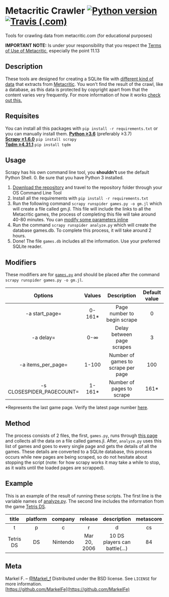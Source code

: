 # Metacritic Crawler [![Python version](https://img.shields.io/badge/python-%E2%89%A53.6-blue.svg?style=flat-square&logo=python&logoColor=white)](https://www.python.org/downloads/) [![Travis (.com)](https://img.shields.io/travis/com/MarkelFe/metacritic-crawler/master.svg?logo=travis-ci&logoColor=white&style=flat-square)](https://travis-ci.com/MarkelFe/metacritic-crawler)
Tools for crawling data from metacritic.com (for educational purposes)

**IMPORTANT NOTE:**
Is under your responsibility that you respect the [Terms of Use of Metacritic](https://www.cbsinteractive.com/legal/cbsi/terms-of-use#Acceptable_Use), especially the point 11.13

## Description
These tools are designed for creating a SQLite file with [different kind of data](https://github.com/MarkelFe/metacritic-crawler/blob/master/README.md#example) that extracts from [Metacritic](https://www.metacritic.com). You won't find the result of the crawl, like a database, as this data is protected by copyright apart from that the content varies very frequently. For more information of how it works [check out this.](https://github.com/MarkelFe/metacritic-crawler/blob/master/README.md#method)

## Requisites
You can install all this packages with ```pip install -r requirements.txt``` or you can manually install them.
**[Python ≥3.6](https://www.python.org/downloads/)** (preferably ≥3.7)  
**[Scrapy ≥1.6.0](https://scrapy.org/)** ```pip install scrapy```  
**[Tqdm ≥4.31.1](https://github.com/tqdm/tqdm)** ```pip install tqdm```

## Usage
Scrapy has his own command line tool, you **shouldn't** use the default Python Shell.
0. Be sure that you have Python 3 installed.
1. [Download the repository](https://github.com/MarkelFe/metacritic-crawler/releases) and travel to the repository folder through your OS Command Line Tool
2. Install all the requirements with ```pip install -r requirements.txt```
3. Run the following command ```scrapy runspider games.py -o gm.jl``` which will create a file called gm.jl. This file will include the links to all the Metacritic games, the process of completing this file will take around 40-80 minutes. You can [modify some parameters inline](https://github.com/MarkelFe/metacritic-crawler/blob/master/docs/flags.md)
4. Run the command ```scrapy runspider analyze.py``` which will create the database games.db. To complete this process, it will take around 2 hours.
5. Done! The file ```games.db```  includes all the information. Use your preferred SQLite reader.

## Modifiers
These modifiers are for [`games.py`](https://github.com/MarkelFe/metacritic-crawler/blob/master/games.py) and should be placed after the command `scrapy runspider games.py -o gm.jl`. 

|          Options         | Values |        Description             | Default value |
|:-------------------------:|:------:|:---------------------------------------------------------:|:-------------:|
|       -a start_page=      | 0-161* | Page number to begin scrape |       0       |
|         -a delay=         |   0-∞  |            Delay between page scrapes            |       3       |
|     -a items_per_page=    |  1-100 |     Number of games to scrape per page    |      100      |
| -s CLOSESPIDER_PAGECOUNT= | 1-161* |              Number of pages to scrape              |      161*     |

*Represents the last game page. Verify the latest page number [here](https://www.metacritic.com/browse/games/score/metascore/all/all/filtered).

## Method
The process consists of 2 files, the first, ```games.py```, runs through [this page](https://www.metacritic.com/browse/games/score/metascore/all/all/filtered) and collects all the data on a file called games.jl. After, ```analyze.py``` uses this list of games and goes to every single page and gets the details of all the games. These details are converted to a SQLite database, this process occurs while new pages are being scraped, so do not hesitate about stopping the script (note: for how scrapy works it may take a while to stop, as it waits until the loaded pages are scrapped).

## Example
This is an example of the result of running these scripts. The first line is the variable names of [analyze.py](https://github.com/MarkelFe/metacritic-crawler/blob/master/analyze.py). The second line includes the information from the game [Tetris DS](https://www.metacritic.com/game/ds/tetris-ds).

|   title   | platform |  company |    release   |          description          | metascore |         critics_desc        | critics_count | user_score |          user_desc          | user_count |  players  | rating |
|:---------:|:--------:|:--------:|:------------:|:-----------------------------:|:---------:|:---------------------------:|:-------------:|:----------:|:---------------------------:|:----------:|:---------:|:------:|
|     t     |     p    |     c    |       r      |               d               |     cs    |              cd             |       cn      |     us     |              ud             |     un     |     pl    |   rt   |
| Tetris DS |    DS    | Nintendo | Mar 20, 2006 | 10 DS players can battle(...) |     84    | Generally favorable reviews |       56      |     8.0    | Generally favorable reviews | 54 Ratings | 4  Online |    E   |

## Meta
Markel F. – [@Markel_f](https://twitter.com/Markel_f)
Distributed under the BSD license. See ``LICENSE`` for more information.  
[https://github.com/MarkelFe](https://github.com/MarkelFe)  